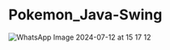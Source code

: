# Pokemon_Java-Swing
![WhatsApp Image 2024-07-12 at 15 17 12](https://github.com/user-attachments/assets/7a838b36-a988-4527-958a-a7a6e8a11755)
